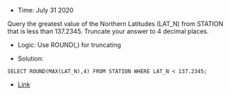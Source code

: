 * Time: July 31 2020

Query the greatest value of the Northern Latitudes (LAT_N) from STATION that is less than 137.2345. 
Truncate your answer to 4 decimal places.

* Logic: Use ROUND(,) for truncating

* Solution:

```
SELECT ROUND(MAX(LAT_N),4) FROM STATION WHERE LAT_N < 137.2345;
```

* [Link](https://www.hackerrank.com/challenges/weather-observation-station-14/problem?h_r=next-challenge&h_v=zen)

